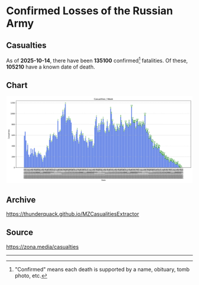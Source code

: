 
# Confirmed Losses of the Russian Army

## Casualties

As of **2025-10-14**, there have been **135100** confirmed[^1] fatalities.
Of these, **105210** have a known date of death.

## Chart

![7-Day Intervals Bar Chart](./docs/7days.svg)

## Archive

https://thunderquack.github.io/MZCasualitiesExtractor

## Source

https://zona.media/casualties

---

[^1]: "Confirmed" means each death is supported by a name, obituary, tomb photo, etc.
